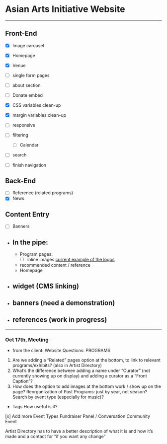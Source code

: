 # Asian Arts Initiative Website

-----
## Front-End
- [x] Image carousel

- [x] Homepage
- [x] Venue
- [ ] single form pages
- [ ] about section 
- [ ] Donate embed
- [x] CSS variables clean-up
- [x] margin variables clean-up
- [ ] responsive
- [ ] filtering
    - [ ] Calendar
- [ ] search
- [ ] finish navigation


## Back-End
- [ ] Reference (related programs)
- [x] News

## Content Entry
- [ ] Banners


- ## In the pipe:
    - Program pages: 
        - [ ] inline images [current example of the logos](https://asianartsinitiative.org/events/virtual-avatar-workshop)
    - recommended content / reference
    - Homepage

- ## widget (CMS linking)
- ## banners (need a demonstration)
- ## references (work in progress)

-----
### Oct 17th, Meeting 
- from the client: 
Website Questions:
PROGRAMS
1. Are we adding a “Related” pages option at the bottom, to link to relevant programs/exhibits? (also in Artist Directory)
2. What’s the difference between adding a name under “Curator” (not currently showing up on display) and adding a curator as a “Front Caption”?
3. How does the option to add images at the bottom work / show up on the page? 
Reorganization of Past Programs: just by year, not season? Search by event type (especially for music)?  


- Tags
How useful is it? 


[x] Add more Event Types
    Fundraiser
    Panel / Conversation 
    Community Event 


Artist Directory has to have a better description of what it is and how it’s made and a contact for “if you want any change”